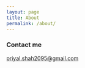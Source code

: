 ```yaml
---
layout: page
title: About
permalink: /about/
---
```


### Contact me

[priyal.shah2095@gmail.com](mailto:priyal.shah2095@gmail.com)
